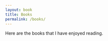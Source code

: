```yaml
---
layout: book
title: Books
permalink: /books/
---
```


Here are the books that I have enjoyed reading.